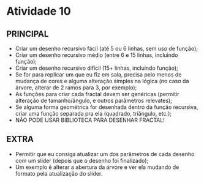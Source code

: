# Atividade 10

## PRINCIPAL

* Criar um desenho recursivo fácil (até 5 ou 6 linhas, sem uso de função);
* Criar um desenho recursivo médio (entre 6 e 15 linhas, incluindo função);
* Criar um desenho recursivo difícil (15+ linhas, incluindo função);
* Se for para replicar um que eu fiz em sala, precisa pelo menos de mudança de cores e alguma alteração simples na lógica (no caso da árvore, alterar de 2 ramos para 3, por exemplo);
* As funções para criar cada fractal devem ser genéricas (permitir alteração de tamanho/ângulo, e outros parâmetros relevates);
* Se alguma forma geométrica for desenhada dentro da função recursiva, criar uma função separada pra ela (quadrado, triângulo, etc.);
* NÃO PODE USAR BIBLIOTECA PARA DESENHAR FRACTAL!

## EXTRA

* Permitir que eu consiga atualizar um dos parâmetros de cada desenho com um slider (depois que o desenho foi finalizado);
* Um exemplo é alterar a abertura da árvore e ver ela mudando de formato pela atualização do slider.
